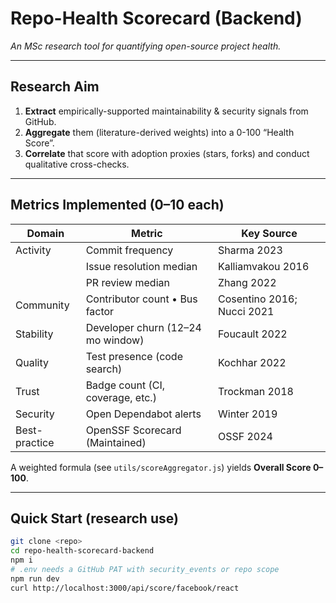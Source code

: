 # Repo-Health Scorecard (Backend)

_An MSc research tool for quantifying open-source project health._

---

## Research Aim

1. **Extract** empirically-supported maintainability & security signals from GitHub.
2. **Aggregate** them (literature-derived weights) into a 0-100 “Health Score”.
3. **Correlate** that score with adoption proxies (stars, forks) and conduct qualitative cross-checks.

---

## Metrics Implemented (0–10 each)

| Domain        | Metric                            | Key Source                 |
| ------------- | --------------------------------- | -------------------------- |
| Activity      | Commit frequency                  | Sharma 2023                |
|               | Issue resolution median           | Kalliamvakou 2016          |
|               | PR review median                  | Zhang 2022                 |
| Community     | Contributor count • Bus factor    | Cosentino 2016; Nucci 2021 |
| Stability     | Developer churn (12–24 mo window) | Foucault 2022              |
| Quality       | Test presence (code search)       | Kochhar 2022               |
| Trust         | Badge count (CI, coverage, etc.)  | Trockman 2018              |
| Security      | Open Dependabot alerts            | Winter 2019                |
| Best-practice | OpenSSF Scorecard (Maintained)    | OSSF 2024                  |

A weighted formula (see `utils/scoreAggregator.js`) yields **Overall Score 0–100**.

---

## Quick Start (research use)

```bash
git clone <repo>
cd repo-health-scorecard-backend
npm i
# .env needs a GitHub PAT with security_events or repo scope
npm run dev
curl http://localhost:3000/api/score/facebook/react
```
